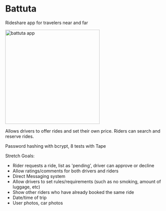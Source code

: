 # Battuta
Rideshare app for travelers near and far

<img src=https://user-images.githubusercontent.com/32282170/56341601-3dcc7200-61be-11e9-8a75-20fe7606f444.png alt="battuta app" width="300px" height="auto">

Allows drivers to offer rides and set their own price.  Riders can search and reserve rides.

Password hashing with bcrypt, 8 tests with Tape

Stretch Goals:
* Rider requests a ride, list as 'pending', driver can approve or decline
* Allow ratings/comments for both drivers and riders
* Direct Messaging system
* Allow drivers to set rules/requirements (such as no smoking, amount of luggage, etc)
* Show other riders who have already booked the same ride
* Date/time of trip
* User photos, car photos
